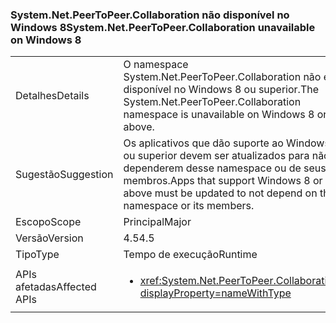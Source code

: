 ### <a name="systemnetpeertopeercollaboration-unavailable-on-windows-8"></a><span data-ttu-id="921bb-101">System.Net.PeerToPeer.Collaboration não disponível no Windows 8</span><span class="sxs-lookup"><span data-stu-id="921bb-101">System.Net.PeerToPeer.Collaboration unavailable on Windows 8</span></span>

|   |   |
|---|---|
|<span data-ttu-id="921bb-102">Detalhes</span><span class="sxs-lookup"><span data-stu-id="921bb-102">Details</span></span>|<span data-ttu-id="921bb-103">O namespace System.Net.PeerToPeer.Collaboration não está disponível no Windows 8 ou superior.</span><span class="sxs-lookup"><span data-stu-id="921bb-103">The System.Net.PeerToPeer.Collaboration namespace is unavailable on Windows 8 or above.</span></span>|
|<span data-ttu-id="921bb-104">Sugestão</span><span class="sxs-lookup"><span data-stu-id="921bb-104">Suggestion</span></span>|<span data-ttu-id="921bb-105">Os aplicativos que dão suporte ao Windows 8 ou superior devem ser atualizados para não dependerem desse namespace ou de seus membros.</span><span class="sxs-lookup"><span data-stu-id="921bb-105">Apps that support Windows 8 or above must be updated to not depend on this namespace or its members.</span></span>|
|<span data-ttu-id="921bb-106">Escopo</span><span class="sxs-lookup"><span data-stu-id="921bb-106">Scope</span></span>|<span data-ttu-id="921bb-107">Principal</span><span class="sxs-lookup"><span data-stu-id="921bb-107">Major</span></span>|
|<span data-ttu-id="921bb-108">Versão</span><span class="sxs-lookup"><span data-stu-id="921bb-108">Version</span></span>|<span data-ttu-id="921bb-109">4.5</span><span class="sxs-lookup"><span data-stu-id="921bb-109">4.5</span></span>|
|<span data-ttu-id="921bb-110">Tipo</span><span class="sxs-lookup"><span data-stu-id="921bb-110">Type</span></span>|<span data-ttu-id="921bb-111">Tempo de execução</span><span class="sxs-lookup"><span data-stu-id="921bb-111">Runtime</span></span>|
|<span data-ttu-id="921bb-112">APIs afetadas</span><span class="sxs-lookup"><span data-stu-id="921bb-112">Affected APIs</span></span>|<ul><li><xref:System.Net.PeerToPeer.Collaboration?displayProperty=nameWithType></li></ul>|

